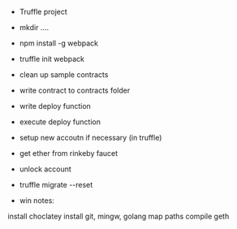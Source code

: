 

- Truffle project 

- mkdir ....
- npm install -g webpack
- truffle init webpack
- clean up sample contracts
- write contract to contracts folder
- write deploy function
- execute deploy function
- setup new accoutn if necessary (in truffle)
- get ether from rinkeby faucet
- unlock account
- truffle migrate --reset


- win notes:

install choclatey
install git, mingw, golang
map paths
compile geth



